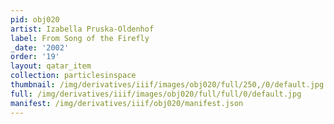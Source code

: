 ```yaml
---
pid: obj020
artist: Izabella Pruska-Oldenhof
label: From Song of the Firefly
_date: '2002'
order: '19'
layout: qatar_item
collection: particlesinspace
thumbnail: /img/derivatives/iiif/images/obj020/full/250,/0/default.jpg
full: /img/derivatives/iiif/images/obj020/full/full/0/default.jpg
manifest: /img/derivatives/iiif/obj020/manifest.json
---
```

